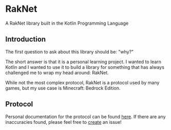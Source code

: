 # RakNet
A RakNet library built in the Kotlin Programming Language

## Introduction
The first question to ask about this library should be: "why?"

The short answer is that it is a personal learning project. I wanted to learn Kotlin and I wanted to use it to build 
a library for something that has always challenged me to wrap my head around: RakNet.

While not the most complex protocol, RakNet is a protocol used by many games, but my use case is Minecraft: Bedrock Edition.

## Protocol
Personal documentation for the protocol can be found [here](https://github.com/GolemOrg/raknet-kt/blob/master/PROTOCOL.md).
If there are any inaccuracies found, please feel free to [create](https://github.com/GolemOrg/raknet-kt/issues/new) an issue!
